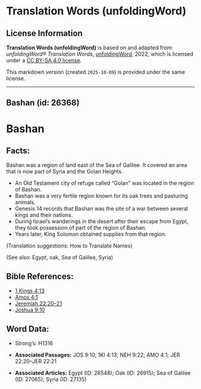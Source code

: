 # Translation Words (unfoldingWord)

## License Information

**Translation Words (unfoldingWord)** is based on and adapted from: _unfoldingWord® Translation Words_, [unfoldingWord](https://unfoldingword.org/utw), 2022, which is licensed under a [CC BY-SA 4.0 license](https://creativecommons.org/licenses/by-sa/4.0/legalcode.en).

This markdown version (created `2025-10-09`) is provided under the same license.



--------------------------------

## Bashan (id: 26368)

Bashan
======

Facts:
------

Bashan was a region of land east of the Sea of Galilee. It covered an area that is now part of Syria and the Golan Heights.

* An Old Testament city of refuge called “Golan” was located in the region of Bashan.
* Bashan was a very fertile region known for its oak trees and pasturing animals.
* Genesis 14 records that Bashan was the site of a war between several kings and their nations.
* During Israel’s wanderings in the desert after their escape from Egypt, they took possession of part of the region of Bashan.
* Years later, King Solomon obtained supplies from that region.

(Translation suggestions: How to Translate Names)

(See also: Egypt, oak, Sea of Galilee, Syria)

Bible References:
-----------------

* [1 Kings 4:13](https://ref.ly/1Kgs4:13)
* [Amos 4:1](https://ref.ly/Amos4:1)
* [Jeremiah 22:20–21](https://ref.ly/Jer22:20-Jer22:21)
* [Joshua 9:10](https://ref.ly/Josh9:10)

Word Data:
----------

* Strong’s: H1316

* **Associated Passages:** JOS 9:10; 1KI 4:13; NEH 9:22; AMO 4:1; JER 22:20–JER 22:21
* **Associated Articles:** Egypt (ID: 26548); Oak (ID: 26915); Sea of Galilee (ID: 27065); Syria (ID: 27135)

